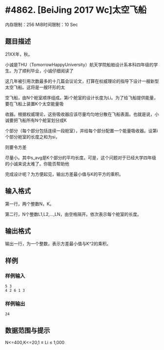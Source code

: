 # #4862. [BeiJing 2017 Wc]太空飞船

内存限制：256 MiB时间限制：10 Sec

## 题目描述

21XX年，秋。

小诚是THU（TomorrowHappyUniversity）航天学院船舶设计系本科四年级的学生。为了顺利毕业，小诚仔细阅读了

这几年被引用次数最多的十几篇会议论文，打算在权威理论的指导下设计一艘新型太空飞船。这将是一艘环形的太

空飞船，由N个舱室顺序组成。第i个舱室的设计长度为Li。为了给飞船提供能量，要在飞船上装置K个太空能量吸

收器。根据权威理论，这些吸收器应该尽量均匀地分散在飞船表面。也就是说，小诚要把飞船所有N个舱室划分成K

个部分（每个部分包括连续一段舱室），并给每个部分配置一个能量吸收器。设第i个部分舱室的长度之和为si，

则要令方差

尽量小。其中s_avg是K个部分的平均长度。可是，这个问题对于已经大学四年级的小诚来说太难了。你能否帮助他

完成设计呢？为方便起见，输出方差最小值与K的平方的乘积。

## 输入格式

第一行，两个整数N，K。

第二行，N个整数L1,L2,&hellip;,LN，由空格隔开。依次表示每个舱室的长度。

## 输出格式

输出一行，为一个整数，表示方差最小值与K^2的乘积。

## 样例

### 样例输入

    
    5 3
    4 2 6 1 3
    

### 样例输出

    
    24
    

## 数据范围与提示

N<=400,K<=20,1 &le; Li &le; 1,000
